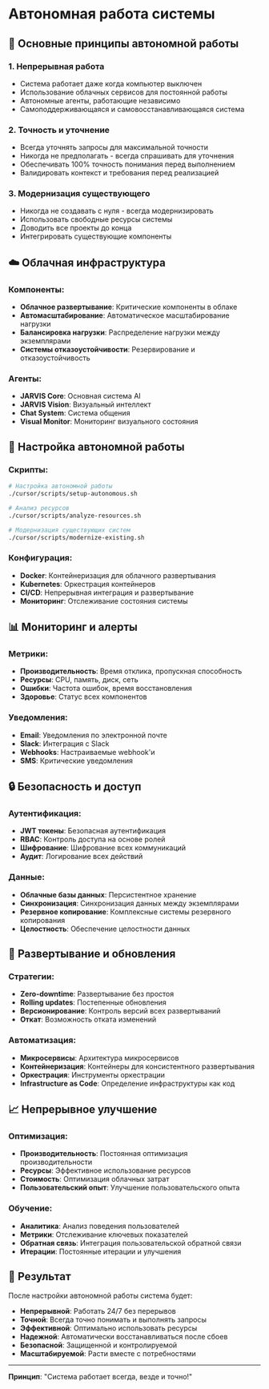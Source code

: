 # Автономная работа системы

## 🎯 Основные принципы автономной работы

### 1. **Непрерывная работа**
- Система работает даже когда компьютер выключен
- Использование облачных сервисов для постоянной работы
- Автономные агенты, работающие независимо
- Самоподдерживающаяся и самовосстанавливающаяся система

### 2. **Точность и уточнение**
- Всегда уточнять запросы для максимальной точности
- Никогда не предполагать - всегда спрашивать для уточнения
- Обеспечивать 100% точность понимания перед выполнением
- Валидировать контекст и требования перед реализацией

### 3. **Модернизация существующего**
- Никогда не создавать с нуля - всегда модернизировать
- Использовать свободные ресурсы системы
- Доводить все проекты до конца
- Интегрировать существующие компоненты

## ☁️ Облачная инфраструктура

### Компоненты:
- **Облачное развертывание**: Критические компоненты в облаке
- **Автомасштабирование**: Автоматическое масштабирование нагрузки
- **Балансировка нагрузки**: Распределение нагрузки между экземплярами
- **Системы отказоустойчивости**: Резервирование и отказоустойчивость

### Агенты:
- **JARVIS Core**: Основная система AI
- **JARVIS Vision**: Визуальный интеллект
- **Chat System**: Система общения
- **Visual Monitor**: Мониторинг визуального состояния

## 🔧 Настройка автономной работы

### Скрипты:
```bash
# Настройка автономной работы
./cursor/scripts/setup-autonomous.sh

# Анализ ресурсов
./cursor/scripts/analyze-resources.sh

# Модернизация существующих систем
./cursor/scripts/modernize-existing.sh
```

### Конфигурация:
- **Docker**: Контейнеризация для облачного развертывания
- **Kubernetes**: Оркестрация контейнеров
- **CI/CD**: Непрерывная интеграция и развертывание
- **Мониторинг**: Отслеживание состояния системы

## 📊 Мониторинг и алерты

### Метрики:
- **Производительность**: Время отклика, пропускная способность
- **Ресурсы**: CPU, память, диск, сеть
- **Ошибки**: Частота ошибок, время восстановления
- **Здоровье**: Статус всех компонентов

### Уведомления:
- **Email**: Уведомления по электронной почте
- **Slack**: Интеграция с Slack
- **Webhooks**: Настраиваемые webhook'и
- **SMS**: Критические уведомления

## 🔒 Безопасность и доступ

### Аутентификация:
- **JWT токены**: Безопасная аутентификация
- **RBAC**: Контроль доступа на основе ролей
- **Шифрование**: Шифрование всех коммуникаций
- **Аудит**: Логирование всех действий

### Данные:
- **Облачные базы данных**: Персистентное хранение
- **Синхронизация**: Синхронизация данных между экземплярами
- **Резервное копирование**: Комплексные системы резервного копирования
- **Целостность**: Обеспечение целостности данных

## 🚀 Развертывание и обновления

### Стратегии:
- **Zero-downtime**: Развертывание без простоя
- **Rolling updates**: Постепенные обновления
- **Версионирование**: Контроль версий всех развертываний
- **Откат**: Возможность отката изменений

### Автоматизация:
- **Микросервисы**: Архитектура микросервисов
- **Контейнеризация**: Контейнеры для консистентного развертывания
- **Оркестрация**: Инструменты оркестрации
- **Infrastructure as Code**: Определение инфраструктуры как код

## 📈 Непрерывное улучшение

### Оптимизация:
- **Производительность**: Постоянная оптимизация производительности
- **Ресурсы**: Эффективное использование ресурсов
- **Стоимость**: Оптимизация облачных затрат
- **Пользовательский опыт**: Улучшение пользовательского опыта

### Обучение:
- **Аналитика**: Анализ поведения пользователей
- **Метрики**: Отслеживание ключевых показателей
- **Обратная связь**: Интеграция пользовательской обратной связи
- **Итерации**: Постоянные итерации и улучшения

## 🎯 Результат

После настройки автономной работы система будет:
- **Непрерывной**: Работать 24/7 без перерывов
- **Точной**: Всегда точно понимать и выполнять запросы
- **Эффективной**: Оптимально использовать ресурсы
- **Надежной**: Автоматически восстанавливаться после сбоев
- **Безопасной**: Защищенной и контролируемой
- **Масштабируемой**: Расти вместе с потребностями

---

**Принцип**: "Система работает всегда, везде и точно!"

